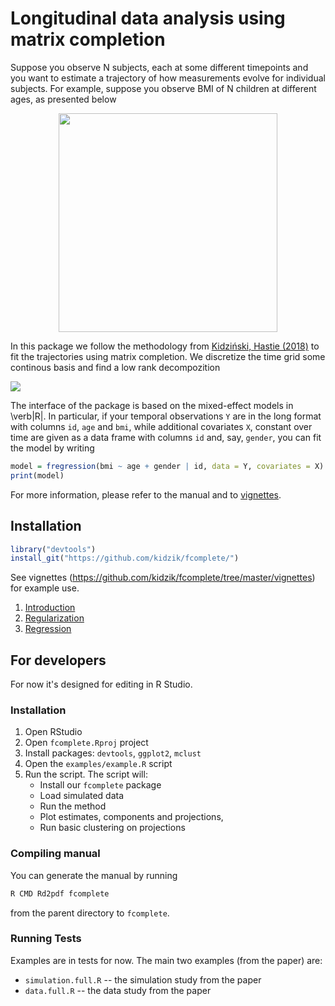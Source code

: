 # Longitudinal data analysis using matrix completion

Suppose you observe N subjects, each at some different timepoints and you want to estimate a trajectory of how measurements evolve for individual subjects. For example, suppose you observe BMI of N children at different ages, as presented below

<div style="text-align: center"><img src="https://s3-eu-west-1.amazonaws.com/kidzinski/kidzinski/fcomplete/grouped.png" width="350" /></div>

In this package we follow the methodology from [Kidziński, Hastie (2018)](https://arxiv.org/abs/1809.08771) to fit the trajectories using matrix completion. We discretize the time grid some continous basis and find a low rank decompozition

![](https://s3-eu-west-1.amazonaws.com/kidzinski/kidzinski/fcomplete/intro-1.png)

The interface of the package is based on the mixed-effect models in \verb|R|. In particular, if your temporal observations `Y` are in the long format with columns `id`, `age` and `bmi`, while additional covariates `X`, constant over time are given as a data frame with columns `id` and, say, `gender`, you can fit the model by writing

```R
model = fregression(bmi ~ age + gender | id, data = Y, covariates = X)
print(model)
```

For more information, please refer to the manual and to [vignettes](https://github.com/kidzik/fcomplete/tree/master/vignettes).

## Installation

```R
library("devtools")
install_git("https://github.com/kidzik/fcomplete/")
```

See vignettes (https://github.com/kidzik/fcomplete/tree/master/vignettes) for example use.
1. [Introduction](https://github.com/kidzik/fcomplete/tree/master/vignettes/fcomplete.ipynb)
2. [Regularization](https://github.com/kidzik/fcomplete/tree/master/vignettes/Regularization.ipynb)
3. [Regression](https://github.com/kidzik/fcomplete/tree/master/vignettes/Regression.ipynb)

## For developers

For now it's designed for editing in R Studio.

### Installation
1. Open RStudio
2. Open `fcomplete.Rproj` project
3. Install packages: `devtools`, `ggplot2`, `mclust`
4. Open the `examples/example.R` script
5. Run the script. The script will:
    * Install our `fcomplete` package
    * Load simulated data
    * Run the method
    * Plot estimates, components and projections,
    * Run basic clustering on projections

### Compiling manual

You can generate the manual by running
```bash
R CMD Rd2pdf fcomplete
```
from the parent directory to `fcomplete`.

### Running Tests

Examples are in tests for now. The main two examples (from the paper) are:
* `simulation.full.R` -- the simulation study from the paper
* `data.full.R` -- the data study from the paper
